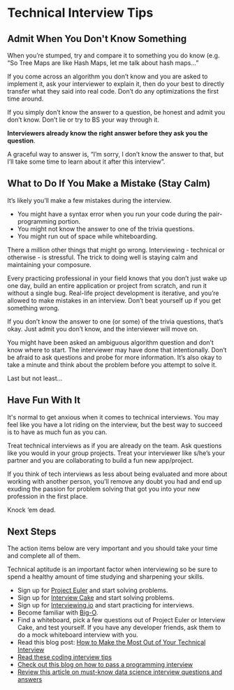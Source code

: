 # Technical Interview Tips

## Admit When You Don't Know Something 

When you’re stumped, try and compare it to something you do know (e.g. “So Tree Maps are like Hash Maps, let me talk about hash maps...”


If you come across an algorithm you don’t know and you are asked to implement it, ask your interviewer to explain it, then do your best to directly transfer what they said into real code. Don’t do any optimizations the first time around.

If you simply don’t know the answer to a question, be honest and admit you don’t know. Don’t lie or try to BS your way through it. 

**Interviewers already know the right answer before they ask you the question**.

A graceful way to answer is, “I’m sorry, I don’t know the answer to that, but I’ll take some time to learn about it after this interview”. 

## What to Do If You Make a Mistake (Stay Calm)

It’s likely you’ll make a few mistakes during the interview. 

- You might have a syntax error when you run your code during the pair-programming portion.
- You might not know the answer to one of the trivia questions.
- You might run out of space while whiteboarding.

There a million other things that might go wrong. Interviewing - technical or otherwise - is stressful. The trick to doing well is staying calm and maintaining your composure.

Every practicing professional in your field knows that you don’t just wake up one day, build an entire application or project from scratch, and run it without a single bug. Real-life project development is iterative, and you’re allowed to make mistakes in an interview. Don’t beat yourself up if you get something wrong.

If you don’t know the answer to one (or some) of the trivia questions, that’s okay. Just admit you don’t know, and the interviewer will move on.

You might have been asked an ambiguous algorithm question and don’t know where to start. The interviewer may have done that intentionally. Don’t be afraid to ask questions and probe for more information. It’s also okay to take a minute and think about the problem before you attempt to solve it.

Last but not least...

## Have Fun With It

It's normal to get anxious when it comes to technical interviews. You may feel like you have a lot riding on the interview, but the best way to succeed is to have as much fun as you can.

Treat technical interviews as if you are already on the team. Ask questions like you would in your group projects. Treat your interviewer like s/he’s your partner and you are collaborating to build a fun new app/project.

If you think of tech interviews as less about being evaluated and more about working with another person, you’ll remove any doubt you had and end up exuding the passion for problem solving that got you into your new profession in the first place.

Knock ‘em dead.

## Next Steps 

The action items below are very important and you should take your time and complete all of them. 

Technical aptitude is an important factor when interviewing so be sure to spend a healthy amount of time studying and sharpening your skills. 

- Sign up for [Project Euler](https://projecteuler.net/) and start solving problems.
- Sign up for [Interview Cake](https://www.interviewcake.com/all-questions) and start solving problems.
- Sign up for [Interviewing.io](http://interviewing.io/) and start practicing for interviews.
- Become familiar with [Big-O](https://www.interviewcake.com/article/java/big-o-notation-time-and-space-complexity). 
- Find a whiteboard, pick a few questions out of Project Euler or Interview Cake, and test yourself. If you have any developer friends, ask them to do a mock whiteboard interview with you.
- Read this blog post: [How to Make the Most Out of Your Technical Interview](http://blog.flatironschool.com/how-to-make-the-most-out-of-your-next-technical/)
- [Read these coding interview tips](https://www.interviewcake.com/article/java/coding-interview-tips)
- [Check out this blog on how to pass a programming interview](http://blog.triplebyte.com/how-to-pass-a-programming-interview)
- [Review this article on must-know data science interview questions and answers](https://www.kdnuggets.com/2016/02/21-data-science-interview-questions-answers.html)

